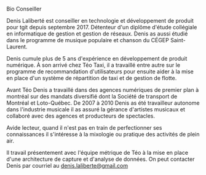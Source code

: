 Bio Conseiller

Denis Laliberté est conseiller en technologie et développement de produit pour tgit depuis septembre 2017. Détenteur d'un diplôme d'étude collégiale en informatique de gestion et gestion de réseaux. Denis as aussi étudié dans le programme de musique populaire et chanson du CÉGEP Saint-Laurent.

Denis cumule plus de 5 ans d'expérience en développement de produit numérique. À son arrivé chez Téo Taxi, il a travaillé entre autre sur le programme de recommandation d'utilisateurs pour ensuite aider à la mise en place d'un système de répartition de taxi et de gestion de flotte.

Avant Téo Denis a travaillé dans des agences numériques de premier plan à montréal sur des mandats diversifié dont la Société de transport de Montréal et Loto-Québec. De 2007 à 2010 Denis as été travailleur autonome dans l'industrie musicale il as assuré la gérance d'artistes musicaux et collaboré avec des agences et producteurs de spectacles.

Avide lecteur, quand il n'est pas en train de perfectionner ses connaissances il s'intéresse à la mixologie ou pratique des activités de plein air.

Il travail présentement avec l'équipe métrique de Téo à  la mise en place d'une architecture de capture et d'analyse de données. On peut contacter Denis par courriel au denis.laliberte@gmail.com
